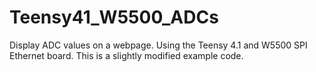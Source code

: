 # Teensy41_W5500_ADCs
Display ADC values on a webpage. Using the Teensy 4.1 and W5500 SPI Ethernet board. This is a slightly modified example code.
